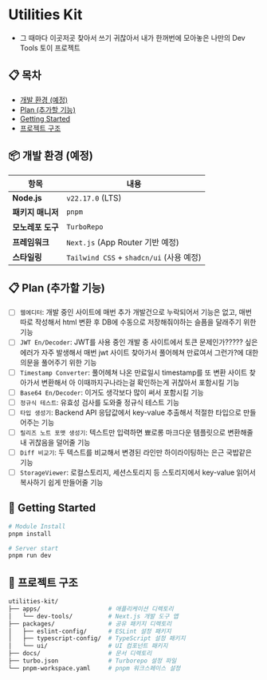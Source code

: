 # Utilities Kit

- 그 때마다 이곳저곳 찾아서 쓰기 귀찮아서 내가 한꺼번에 모아놓은 나만의 Dev Tools 토이 프로젝트

## 📋 목차

- [개발 환경 (예정)](#📦-개발-환경-(예정))
- [Plan (추가할 기능)](#Plan-(추가할-기능))
- [Getting Started](#🚀-Getting-Started)
- [프로젝트 구조](#📁-프로젝트-구조)

## 📦 개발 환경 (예정)

| 항목              | 내용                                     |
| ----------------- | ---------------------------------------- |
| **Node.js**       | `v22.17.0` (LTS)                         |
| **패키지 매니저** | `pnpm`                                   |
| **모노레포 도구** | `TurboRepo`                              |
| **프레임워크**    | `Next.js` (App Router 기반 예정)         |
| **스타일링**      | `Tailwind CSS` + `shadcn/ui` (사용 예정) |

## 📋 Plan (추가할 기능)

- [ ] `웹에디터`: 개발 중인 사이트에 매번 추가 개발건으로 누락되어서 기능은 없고, 매번 따로 작성해서 html 변환 후 DB에 수동으로 저장해줘야하는 슬픔을 달래주기 위한 기능
- [ ] `JWT En/Decoder`: JWT를 사용 중인 개발 중 사이트에서 토큰 문제인가????? 싶은 에러가 자주 발생해서 매번 jwt 사이트 찾아가서 풀어헤쳐 만료여서 그런가?에 대한 의문을 풀어주기 위한 기능
- [ ] `Timestamp Converter`: 풀어헤쳐 나온 만료일시 timestamp를 또 변환 사이트 찾아가서 변환해서 아 이때까지구나라는걸 확인하는게 귀찮아서 포함시킬 기능
- [ ] `Base64 En/Decoder`: 이거도 생각보다 많이 써서 포함시킬 기능
- [ ] `정규식 테스트`: 유효성 검사를 도와줄 정규식 테스트 기능
- [ ] `타입 생성기`: Backend API 응답값에서 key-value 추출해서 적절한 타입으로 만들어주는 기능
- [ ] `릴리즈 노트 포맷 생성기`: 텍스트만 입력하면 뾰로롱 마크다운 템플릿으로 변환해줄 내 귀찮음을 덜어줄 기능
- [ ] `Diff 비교기`: 두 텍스트를 비교해서 변경된 라인만 하이라이팅하는 은근 국밥같은 기능
- [ ] `StorageViewer`: 로컬스토리지, 세션스토리지 등 스토리지에서 key-value 읽어서 복사하기 쉽게 만들어줄 기능

## 🚀 Getting Started

```bash
# Module Install
pnpm install

# Server start
pnpm run dev
```

## 📁 프로젝트 구조

```bash
utilities-kit/
├── apps/                   # 애플리케이션 디렉토리
│   └── dev-tools/          # Next.js 개발 도구 앱
├── packages/               # 공유 패키지 디렉토리
│   ├── eslint-config/      # ESLint 설정 패키지
│   ├── typescript-config/  # TypeScript 설정 패키지
│   └── ui/                 # UI 컴포넌트 패키지
├── docs/                   # 문서 디렉토리
├── turbo.json              # Turborepo 설정 파일
└── pnpm-workspace.yaml     # pnpm 워크스페이스 설정
```
